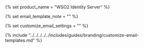 {% set product_name = "WSO2 Identity Server" %}

{% set email_template_note = "" %}

{% set customize_email_settings = "" %}

{% include "../../../../../includes/guides/branding/customize-email-templates.md" %}
